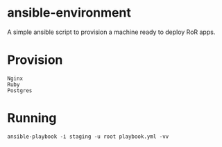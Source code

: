 # ansible-environment
A simple ansible script to provision a machine ready to deploy RoR apps.

# Provision

``Nginx``<br/>
``Ruby``<br/>
``Postgres``

# Running

``ansible-playbook -i staging -u root playbook.yml -vv``
